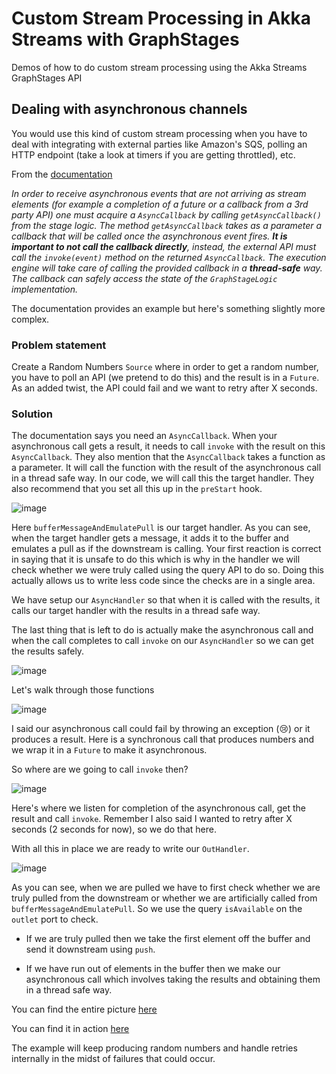 # Custom Stream Processing in Akka Streams with GraphStages
Demos of how to do custom stream processing using the Akka Streams GraphStages API

## Dealing with asynchronous channels
You would use this kind of custom stream processing when you have to deal with integrating with external parties like 
Amazon's SQS, polling an HTTP endpoint (take a look at timers if you are getting throttled), etc.

From the [documentation](http://doc.akka.io/docs/akka/2.4/scala/stream/stream-customize.html?_ga=1.95210907.668506683.1483746547#Using_asynchronous_side-channels)

*In order to receive asynchronous events that are not arriving as stream elements (for example a completion of a future 
or a callback from a 3rd party API) one must acquire a `AsyncCallback` by calling `getAsyncCallback()` from the stage 
logic. The method `getAsyncCallback` takes as a parameter a callback that will be called once the asynchronous event 
fires. <strong>It is important to not call the callback directly</strong>, instead, the external API must call the `invoke(event)` 
method on the returned `AsyncCallback`. The execution engine will take care of calling the provided callback in a 
<strong>thread-safe</strong> way. The callback can safely access the state of the `GraphStageLogic` implementation.*

The documentation provides an example but here's something slightly more complex.

### Problem statement
Create a Random Numbers `Source` where in order to get a random number, you have to poll an API (we pretend to do this) 
and the result is in a `Future`. As an added twist, the API could fail and we want to retry after X seconds. 

### Solution
The documentation says you need an `AsyncCallback`. When your asynchronous call gets a result, it needs to call `invoke` 
with the result on this `AsyncCallback`. They also mention that the `AsyncCallback` takes a function as a parameter. 
It will call the function with the result of the asynchronous call in a thread safe way. In our code, we will call this 
the target handler. They also recommend that you set all this up in the `preStart` hook.

![image](https://cloud.githubusercontent.com/assets/14280155/22624572/10a9ed9a-eb4e-11e6-9340-329dd623288f.png)

Here `bufferMessageAndEmulatePull` is our target handler. As you can see, when the target handler gets a message, it 
adds it to the buffer and emulates a pull as if the downstream is calling. Your first reaction is correct in saying that 
it is unsafe to do this which is why in the handler we will check whether we were truly called using the query API to do 
so. Doing this actually allows us to write less code since the checks are in a single area.

We have setup our `AsyncHandler` so that when it is called with the results, it calls our target handler with the results 
in a thread safe way.

The last thing that is left to do is actually make the asynchronous call and when the call completes to call `invoke` on 
our `AsyncHandler` so we can get the results safely.

![image](https://cloud.githubusercontent.com/assets/14280155/22624583/4ae4f22a-eb4e-11e6-936e-1dcb61e6bd86.png)

Let's walk through those functions

![image](https://cloud.githubusercontent.com/assets/14280155/22624586/5a7acb9c-eb4e-11e6-91d5-7d6fc1c442ba.png)

I said our asynchronous call could fail by throwing an exception (:cry:) or it produces a result. Here is a 
synchronous call that produces numbers and we wrap it in a `Future` to make it asynchronous.

So where are we going to call `invoke` then? 

![image](https://cloud.githubusercontent.com/assets/14280155/22624599/a5c2f7e6-eb4e-11e6-99d8-12547754bf73.png)

Here's where we listen for completion of the asynchronous call, get the result and call `invoke`. Remember I also said 
I wanted to retry after X seconds (2 seconds for now), so we do that here.

With all this in place we are ready to write our `OutHandler`.

![image](https://cloud.githubusercontent.com/assets/14280155/22624602/e7e46646-eb4e-11e6-874d-63baa1a7f7f5.png)

As you can see, when we are pulled we have to first check whether we are truly pulled from the downstream or whether we 
are artificially called from `bufferMessageAndEmulatePull`. So we use the query `isAvailable` on the `outlet` port to 
check.

- If we are truly pulled then we take the first element off the buffer and send it downstream using `push`. 

- If we have run out of elements in the buffer then we make our asynchronous call which involves taking the results and 
obtaining them in a thread safe way.

You can find the entire picture [here](https://github.com/calvinlfer/Akka-Streams-custom-stream-processing-examples/blob/master/src/main/scala/com/calvin/streamy/SideChannelSource.scala)

You can find it in action [here](https://github.com/calvinlfer/Akka-Streams-custom-stream-processing-examples/blob/master/src/main/scala/com/calvin/streamy/Example.scala#L135)

The example will keep producing random numbers and handle retries internally in the midst of failures that could occur.

